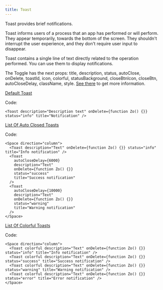 ```yaml
---
title: Toast
---
```


Toast provides brief notifications.

Toast informs users of a process that an app has performed or will perform. They appear temporarily, towards the bottom of the screen. They shouldn't interrupt the user experience, and they don't require user input to disappear.

Toast contains a single line of text directly related to the operation performed. You can use them to display notifications.

The Toggle has the next props: title, description, status, autoClose, onDelete, toastId, icon, colorful, statusBackground, closeBtnIcon, closeBtn, autoCloseDelay, className, style. [See there](/?path=/docs/core-toasts-toast--docs) to get more information.

[Default Toast](/?path=/story/core-toasts-toast--default-toast)

Code:

```tsx
<Toast description="Description text" onDelete={function Zo() {}} status="info" title="Notification" />
```

[List Of Auto Closed Toasts](/?path=/story/core-toasts-toast--list-of-auto-closed-toasts)

Code:

```tsx
<Space direction="column">
  <Toast description="Text" onDelete={function Zo() {}} status="info" title="Info notification" />
  <Toast
    autoCloseDelay={6000}
    description="Text"
    onDelete={function Zo() {}}
    status="success"
    title="Success notification"
  />
  <Toast
    autoCloseDelay={10000}
    description="Text"
    onDelete={function Zo() {}}
    status="warning"
    title="Warning notification"
  />
</Space>
```

[List Of Colorful Toasts](/?path=/story/core-toasts-toast--list-of-colorful-toasts)

Code:

```tsx
<Space direction="column">
  <Toast colorful description="Text" onDelete={function Zo() {}} status="info" title="Info notification" />
  <Toast colorful description="Text" onDelete={function Zo() {}} status="success" title="Success notification" />
  <Toast colorful description="Text" onDelete={function Zo() {}} status="warning" title="Warning notification" />
  <Toast colorful description="Text" onDelete={function Zo() {}} status="error" title="Error notification" />
</Space>
```
